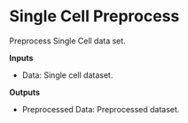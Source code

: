 Single Cell Preprocess
======================

Preprocess Single Cell data set.

**Inputs**
- Data: Single cell dataset.

**Outputs**
- Preprocessed Data: Preprocessed dataset.
